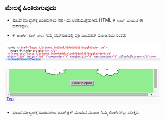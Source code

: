 ## ಮೇಲಕ್ಕೆ ಹಿಂತಿರುಗುವುದು

+ ಪುಟದ ಮೇಲ್ಭಾಗಕ್ಕೆ ಹಿಂತಿರುಗಲು ಸಹ ಇದು ಉಪಯುಕ್ತವಾಗಿದೆ. HTML ` # ಟಾಪ್ ಹೊಂದಿದೆ ` ಈ ಕಾರಣಕ್ಕಾಗಿ.

+ ` # ಟಾಪ್‌ಗೆ ಲಿಂಕ್ ಸೇರಿಸಿ ` ನಿಮ್ಮ ವೆಬ್‌ಪುಟದಲ್ಲಿ ಪ್ರತಿ ಎಂಬೆಡೆಡ್ ಯೋಜನೆಯ ನಂತರ:

![ಸ್ಕ್ರೀನ್‍ಶಾಟ್ ಅಥವಾ ಪರದೆ ಚಿತ್ರ](images/showcase-top-code.png)

![ಸ್ಕ್ರೀನ್‍ಶಾಟ್ ಅಥವಾ ಪರದೆ ಚಿತ್ರ](images/showcase-top-output.png)

+ ಪುಟದ ಮೇಲ್ಭಾಗಕ್ಕೆ ಹಿಂತಿರುಗಲು ಟಾಪ್ ಕ್ಲಿಕ್ ಮಾಡುವ ಮೂಲಕ ನಿಮ್ಮ ಲಿಂಕ್‌ಗಳನ್ನು ಪರೀಕ್ಷಿಸಿ.